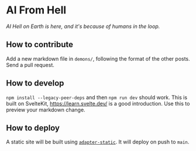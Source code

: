 # AI From Hell

*AI Hell on Earth is here, and it's because of humans in the loop.*

## How to contribute

Add a new markdown file in `demons/`, following the format of the other posts. Send a pull request.

## How to develop

`npm install --legacy-peer-deps` and then `npm run dev` should work. This is built on SvelteKit, https://learn.svelte.dev/ is a good introduction. Use this to preview your markdown change.

## How to deploy

A static site will be built using [`adapter-static`](https://kit.svelte.dev/docs/adapter-static#github-pages). It will deploy on push to `main`.